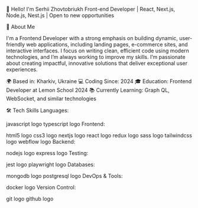 👋 Hello! I'm Serhii Zhovtobriukh Front-end Developer | React, Next.js, Node.js, Nest.js | Open to new opportunities

🚀 About Me

I'm a Frontend Developer with a strong emphasis on building dynamic, user-friendly web applications, including landing pages, e-commerce sites, and interactive interfaces. I focus on writing clean, efficient code using modern technologies, and I’m always working to improve my skills. I’m passionate about creating impactful, innovative solutions that deliver exceptional user experiences.

🌍 Based in: Kharkiv, Ukraine 💻 Coding Since: 2024 🎓 Education: Frontend Developer at Lemon School 2024 📚 Currently Learning: Graph QL, WebSocket, and similar technologies

🛠️ Tech Skills Languages:

javascript logo typescript logo Frontend:

html5 logo css3 logo nextjs logo react logo redux logo sass logo tailwindcss logo webflow logo Backend:

nodejs logo express logo Testing:

jest logo playwright logo Databases:

mongodb logo postgresql logo DevOps & Tools:

docker logo Version Control:

git logo github logo
